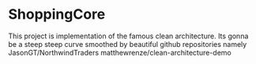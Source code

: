 # ShoppingCore
This project is implementation of the famous clean architecture.
Its gonna be a steep steep curve smoothed by beautiful github repositories namely
JasonGT/NorthwindTraders
matthewrenze/clean-architecture-demo